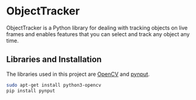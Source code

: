 # ObjectTracker

ObjectTracker is a Python library for dealing with tracking objects on live frames and enables features that you can select and track any object any time.

## Libraries and Installation

The libraries used in this project are [OpenCV](https://docs.opencv.org/master/d2/de6/tutorial_py_setup_in_ubuntu.html) and [pynput](https://pypi.org/project/pynput/).

```bash
sudo apt-get install python3-opencv
pip install pynput
```
